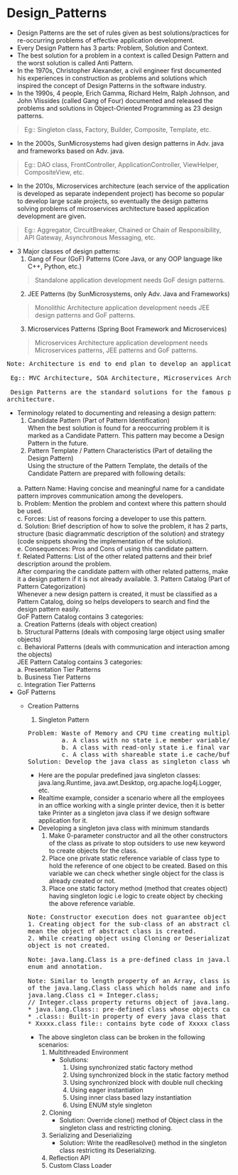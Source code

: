 # Design_Patterns

* Design Patterns are the set of rules given as best solutions/practices for re-occurring problems of effective application 
development.
* Every Design Pattern has 3 parts: Problem, Solution and Context.
* The best solution for a problem in a context is called Design Pattern and the worst solution is called Anti Pattern.
* In the 1970s, Christopher Alexander, a civil engineer first documented his experiences in construction as problems and 
solutions which inspired the concept of Design Patterns in the software industry.
* In the 1990s, 4 people, Erich Gamma, Richard Helm, Ralph Johnson, and John Vlissides (called Gang of Four) documented and
released the problems and solutions in Object-Oriented Programming as 23 design patterns.
> Eg:: Singleton class, Factory, Builder, Composite, Template, etc.
* In the 2000s, SunMicrosystems had given design patterns in Adv. java and frameworks based on Adv. java.
> Eg:: DAO class, FrontController, ApplicationController, ViewHelper, CompositeView, etc.
* In the 2010s, Microservices architecture (each service of the application is developed as separate independent project)
has become so popular to develop large scale projects, so eventually the design patterns solving problems of microservices
architecture based application development are given.
> Eg:: Aggregator, CircuitBreaker, Chained or Chain of Responsibility, API Gateway, Asynchronous Messaging, etc.
* 3 Major classes of design patterns:
  1. Gang of Four (GoF) Patterns (Core Java, or any OOP language like C++, Python, etc.)
  > Standalone application development needs GoF design patterns.
  2. JEE Patterns (by SunMicrosystems, only Adv. Java and Frameworks)
  > Monolithic Architecture application development needs JEE design patterns and GoF patterns.
  3. Microservices Patterns (Spring Boot Framework and Microservices)
  > Microservices Architecture application development needs Microservices patterns, JEE patterns and GoF patterns.
<pre>
Note: Architecture is end to end plan to develop an application involving multiple layers and flow of execution.
<br> Eg:: MVC Architecture, SOA Architecture, Microservices Architecture, etc.
<br> Design Patterns are the standard solutions for the famous problems while developing logics of each layer in an
architecture.
</pre>

* Terminology related to documenting and releasing a design pattern:
  1. Candidate Pattern (Part of Pattern Identification)
  <br> When the best solution is found for a reoccurring problem it is marked as a Candidate Pattern. This pattern may
  become a Design Pattern in the future.
  2. Pattern Template / Pattern Characteristics (Part of detailing the Design Pattern)
  <br> Using the structure of the Pattern Template, the details of the Candidate Pattern are prepared with following 
  details:
  <br>
    a. Pattern Name: Having concise and meaningful name for a candidate pattern improves communication among the 
    developers.<br>
    b. Problem: Mention the problem and context where this pattern should be used.<br>
    c. Forces: List of reasons forcing a developer to use this pattern.<br>
    d. Solution: Brief description of how to solve the problem, it has 2 parts, structure (basic diagrammatic 
    description of the solution) and strategy (code snippets showing the implementation of the solution).<br>
    e. Consequences: Pros and Cons of using this candidate pattern.<br>
    f. Related Patterns: List of the other related patterns and their brief description around the problem.<br>
  After comparing the candidate pattern with other related patterns, make it a design pattern if it is not already
  available.
  3. Pattern Catalog (Part of Pattern Categorization)
  <br> Whenever a new design pattern is created, it must be classified as a Pattern Catalog, doing so helps developers
  to search and find the design pattern easily.
  <br> GoF Pattern Catalog contains 3 categories:
  <br>
    a. Creation Patterns (deals with object creation)<br>
    b. Structural Patterns (deals with composing large object using smaller objects)<br>
    c. Behavioral Patterns (deals with communication and interaction among the objects)
  <br> JEE Pattern Catalog contains 3 categories:
  <br>
    a. Presentation Tier Patterns <br>
    b. Business Tier Patterns <br>
    c. Integration Tier Patterns <br>
* GoF Patterns
  * Creation Patterns
    1. Singleton Pattern
    <pre>
    Problem: Waste of Memory and CPU time creating multiple objects for the following java class type:
             a. A class with no state i.e member variable/ properties/ attributes.
             b. A class with read-only state i.e final variables.
             c. A class with shareable state i.e cache/buffer.
    Solution: Develop the java class as singleton class which allows to create only object in any situation.
    </pre>
    * Here are the popular predefined java singleton classes: java.lang.Runtime, java.awt.Desktop, 
    org.apache.log4j.Logger, etc.
    * Realtime example, consider a scenario where all the employees in an office working with a single printer device,
    then it is better take Printer as a singleton java class if we design software application for it.
    * Developing a singleton java class with minimum standards
      1. Make 0-parameter constructor and all the other constructors of the class as private to stop outsiders to use 
      new keyword to create objects for the class.
      2. Place one private static reference variable of class type to hold the reference of one object to be created.
      Based on this variable we can check whether single object for the class is already created or not.
      3. Place one static factory method (method that creates object) having singleton logic i.e logic to create object
      by checking the above reference variable.
    
    <pre>
    Note: Constructor execution does not guarantee object creation
    1. Creating object for the sub-class of an abstract class calls the constructor of the abstract class which doesn't
    mean the object of abstract class is created.
    2. While creating object using Cloning or Deserialization, the constructor would not be called which doesn't mean
    object is not created.
    
    Note: java.lang.Class is a pre-defined class in java.lang package whose objects can hold given class, interface,
    enum and annotation.
    
    Note: Similar to length property of an Array, class is also a built-in property of every class which returns object
    of the java.lang.Class class which holds name and info of current class
    java.lang.Class c1 = Integer.class;
    // Integer.class property returns object of java.lang.Class class holding information about Integer class.
    * java.lang.Class:: pre-defined class whose objects can hold information of any java class
    * .class:: Built-in property of every java class that returns object of java.lang.Class
    * Xxxxx.class file:: contains byte code of Xxxxx class after compilation.
    </pre>
    
    * The above singleton class can be broken in the following scenarios:
      1. Multithreaded Environment
         * Solutions:
           1. Using synchronized static factory method
           2. Using synchronized block in the static factory method
           3. Using synchronized block with double null checking
           4. Using eager instantiation
           5. Using inner class based lazy instantiation
           6. Using ENUM style singleton
      2. Cloning
         * Solution: Override clone() method of Object class in the singleton class and restricting cloning.
      3. Serializing and Deserializing
         * Solution: Write the readResolve() method in the singleton class restricting its Deserializing.
      4. Reflection API
      5. Custom Class Loader